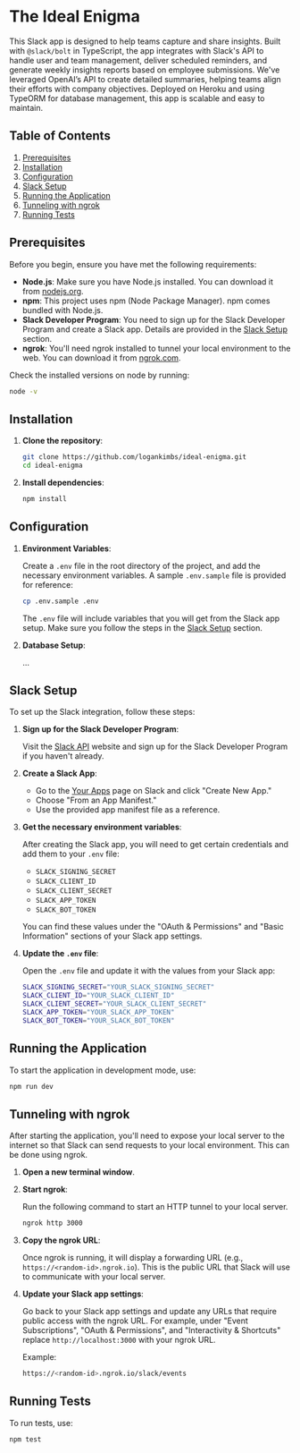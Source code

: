 # The Ideal Enigma

This Slack app is designed to help teams capture and share insights. Built with `@slack/bolt` in TypeScript, the app integrates with Slack's API to handle user and team management, deliver scheduled reminders, and generate weekly insights reports based on employee submissions. We've leveraged OpenAI’s API to create detailed summaries, helping teams align their efforts with company objectives. Deployed on Heroku and using TypeORM for database management, this app is scalable and easy to maintain.

## Table of Contents

1. [Prerequisites](#prerequisites)
2. [Installation](#installation)
3. [Configuration](#configuration)
4. [Slack Setup](#slack-setup)
5. [Running the Application](#running-the-application)
6. [Tunneling with ngrok](#tunneling-with-ngrok)
7. [Running Tests](#running-tests)

## Prerequisites

Before you begin, ensure you have met the following requirements:

- **Node.js**: Make sure you have Node.js installed. You can download it from [nodejs.org](https://nodejs.org/).
- **npm**: This project uses npm (Node Package Manager). npm comes bundled with Node.js.
- **Slack Developer Program**: You need to sign up for the Slack Developer Program and create a Slack app. Details are provided in the [Slack Setup](#slack-setup) section.
- **ngrok**: You'll need ngrok installed to tunnel your local environment to the web. You can download it from [ngrok.com](https://ngrok.com/).

Check the installed versions on node by running:

```bash
node -v
```

## Installation

1. **Clone the repository**:

   ```bash
   git clone https://github.com/logankimbs/ideal-enigma.git
   cd ideal-enigma
   ```

2. **Install dependencies**:

   ```bash
   npm install
   ```

## Configuration

1. **Environment Variables**:

   Create a `.env` file in the root directory of the project, and add the necessary environment variables. A sample `.env.sample` file is provided for reference:

   ```bash
   cp .env.sample .env
   ```

   The `.env` file will include variables that you will get from the Slack app setup. Make sure you follow the steps in the [Slack Setup](#slack-setup) section.

2. **Database Setup**:

   ...

## Slack Setup

To set up the Slack integration, follow these steps:

1. **Sign up for the Slack Developer Program**:

   Visit the [Slack API](https://api.slack.com/) website and sign up for the Slack Developer Program if you haven't already.

2. **Create a Slack App**:

   - Go to the [Your Apps](https://api.slack.com/apps) page on Slack and click "Create New App."
   - Choose "From an App Manifest."
   - Use the provided app manifest file as a reference.

3. **Get the necessary environment variables**:

   After creating the Slack app, you will need to get certain credentials and add them to your `.env` file:

   - `SLACK_SIGNING_SECRET`
   - `SLACK_CLIENT_ID`
   - `SLACK_CLIENT_SECRET`
   - `SLACK_APP_TOKEN`
   - `SLACK_BOT_TOKEN`

   You can find these values under the "OAuth & Permissions" and "Basic Information" sections of your Slack app settings.

4. **Update the `.env` file**:

   Open the `.env` file and update it with the values from your Slack app:

   ```bash
   SLACK_SIGNING_SECRET="YOUR_SLACK_SIGNING_SECRET"
   SLACK_CLIENT_ID="YOUR_SLACK_CLIENT_ID"
   SLACK_CLIENT_SECRET="YOUR_SLACK_CLIENT_SECRET"
   SLACK_APP_TOKEN="YOUR_SLACK_APP_TOKEN"
   SLACK_BOT_TOKEN="YOUR_SLACK_BOT_TOKEN"
   ```

## Running the Application

To start the application in development mode, use:

```bash
npm run dev
```

## Tunneling with ngrok

After starting the application, you'll need to expose your local server to the internet so that Slack can send requests to your local environment. This can be done using ngrok.

1. **Open a new terminal window**.

2. **Start ngrok**:

   Run the following command to start an HTTP tunnel to your local server.

   ```bash
   ngrok http 3000
   ```

3. **Copy the ngrok URL**:

   Once ngrok is running, it will display a forwarding URL (e.g., `https://<random-id>.ngrok.io`). This is the public URL that Slack will use to communicate with your local server.

4. **Update your Slack app settings**:

   Go back to your Slack app settings and update any URLs that require public access with the ngrok URL. For example, under "Event Subscriptions", "OAuth & Permissions", and "Interactivity & Shortcuts" replace `http://localhost:3000` with your ngrok URL.

   Example:

   ```bash
   https://<random-id>.ngrok.io/slack/events
   ```

## Running Tests

To run tests, use:

```bash
npm test
```
